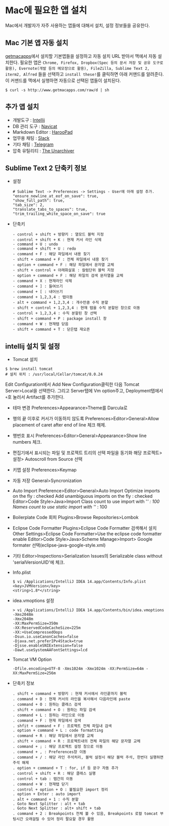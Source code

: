 Mac에 필요한 앱 설치
======================
Mac에서 개발자가 자주 사용하는 앱들에 대해서 설치, 설정 정보들을 공유한다.

Mac 기본 앱 자동 설치
---------------
[getmacapps][getmacapps]에서 설치할 기본앱들을 설정하고 자동 설치 URL 받아서 맥에서 자동 설치한다. 필요한 앱은 `Chrome, Firefox, Dropbox(Spec 등의 문서 저장 및 공유 도구로 활용), Evernote(개발 등의 메모장으로 활용), FileZilla, Sublime Text 2, iterm2, Alfred` 들을 선택하고 `install these!`를 클릭하면 아래 커맨드를 알려준다. 이 커맨드를 맥에서 실행하면 자동으로 선택된 앱들이 설치된다.
```
$ curl -s http://www.getmacapps.com/raw/d | sh
```

추가 앱 설치
---------------
- 개발도구 : [Intellij](https://www.jetbrains.com/idea/)
- DB 관리 도구 : [Navicat](http://www.navicat.com/)
- Markdown Editor : [HarooPad](http://pad.haroopress.com/user.html)
- 업무용 채팅 : [Slack](https://slack.com/apps)
- 기타 채팅 : [Telegram](https://www.telegram.org/)
- 압축 유틸리티 : [The Unarchiver](https://itunes.apple.com/en/app/the-unarchiver/id425424353?mt=12)

Sublime Text 2 단축키 정보
---------------
- 설정
	```
    # Sublime Text -> Preferences -> Settings - User에 아래 설정 추가.
    "ensure_newline_at_eof_on_save": true,
    "show_full_path": true,
    "tab_size": 2,
    "translate_tabs_to_spaces": true,
    "trim_trailing_white_space_on_save": true
    ```

- 단축키
    ```
    - control + shift + 방향키 : 열모드 블럭 지정
    - control + shift + K : 현재 커서 라인 삭제
    - command + U : undo
    - command + shift + U : redo
    - command + F : 해당 파일에서 내용 찾기
    - shift + command + F : 전체 파일에서 내용 찾기
    - option + command + F : 해당 파일에서 문자열 교체
    - shift + control + 아래화살표 : 칼럼단위 블럭 지정
    - option + command + F : 해당 파일의 검색 문자열을 교체
    - command + X : 현재라인 삭제
    - command + ] : 들여쓰기
    - command + [ : 내어쓰기
    - command + 1,2,3,4 : 탭이동
    - alt + command + 1,2,3,4 : 개수만큼 수직 분할
    - shift + control + 1,2,3,4 : 현재 탭을 수직 분할된 창으로 이동
    - control + 1,2,3,4 : 수직 분할된 창 선택
    - shift + command + P : package install 창
    - command + W : 현재탭 닫음
    - shift + command + T : 닫은탭 재오픈
    ```

intellij 설치 및 설정
---------------
- Tomcat 설치
```
$ brew install tomcat
# 설치 위치 : /usr/local/Cellar/tomcat/8.0.24
```
Edit Configuration에서 Add New Configuration클릭한 다음 Tomcat Server>Local을 선택한다. 그리고 Server탭에 Vm option주고, Deployment탭에서 `+`호 눌러서 Artifact를 추가한다.

- 테마 변경
  Preferences>Appearance>Theme를 Darcula로

- 행의 끝 이후로 커서가 이동하지 않도록
 Preferences>Editor>General>Allow placement of caret after end of line 체크 해제.

- 행번호 표시
 Preferences>Editor>General>Appearance>Show line numbers 체크.

- 편집기에서 표시되는 파일 및 프로젝트 트리의 선택 파일을 동기화
 해당 프로젝트>설정> Autoscroll from Source 선택

- 키맵 설정
 Preferences>Keymap

- 자동 저장
 General>Syncronization

- Auto Import
Preference>Editor>General>Auto Import
Optimize imports on the fly : checked
Add unambiguous imports on the fly : checked
Editor>Code Style>Java>Import
Class count to use import with '*' : 100
Names count to use static import with '*' : 100

- Boilerplate Code 회피
 Plugins>Browse Repositories>Lombok

- Eclipse Code Formatter
 Plugins>Eclipse Code Formatter 검색해서 설치
 Other Settings>Eclipse Code Formatter>Use the eclipse code formatter enable
 Editor>Code Style>Java>Scheme Manage>Import> Google formater 선택(eclipse-java-google-style.xml)

- 기타
 Editor>Inspections>Serialization Issues의 Serializable class without 'serialVersionUID'에 체크.

- Info.plist
    ```
    $ vi /Applications/IntelliJ IDEA 14.app/Contents/Info.plist
    <key>JVMVersion</key>
    <string>1.8*</string>
    ```

- idea.vmoptions 설정
    ```
    > vi /Applications/IntelliJ IDEA 14.app/Contents/bin/idea.vmoptions
    -Xms2048m
    -Xmx2048m
    -XX:MaxPermSize=350m
    -XX:ReservedCodeCacheSize=225m
    -XX:+UseCompressedOops
    -Dsun.io.useCanonCaches=false
    -Djava.net.preferIPv4Stack=true
    -Djsse.enableSNIExtension=false
    -Dawt.useSystemAAFontSettings=lcd
    ```

- Tomcat VM Option
    ```
    -Dfile.encoding=UTF-8 -Xms1024m -Xmx1024m -XX:PermSize=64m -XX:MaxPermSize=256m
    ```

- 단축키 정보
    ```
    . shift + command + 방향키 : 현재 커서에서 라인끝까지 블럭
    . command + D : 현재 커서의 라인을 복사해서 다음라인에 paste
    . command + O : 원하는 클래스 검색
    . shift + command + O : 원하는 파일 검색
    . command + L : 원하는 라인으로 이동
    . command + F : 현재 파일에서 검색
    . shfit + command + F : 프로젝트 전체 파일내 검색
    . option + command + L : code formatting
    . command + R : 해당 파일에서 문자열 교체
    . shift + command + R : 프로젝트내의 전체 파일의 해당 문자열 교체
    . command + ; : 해당 프로젝트 설정 창으로 이동
    . command + , : Preferences창 이동
    . command + / : 해당 라인 주석처리, 블럭 설정시 해당 블럭 주석, 한번더 실행하면 주석 해제
    . option + command + T : for, if 등 문구 자동 추가
    . control + shift + R : 해당 클래스 실행
    . control + tab : 탭간의 이동
    . command + W : 현재탭 닫기
    . control + option + O : 불필요한 import 정리
    . option + Enter : auto import
    . alt + command + 1 : 수직 분할
    . Goto Next Splitter : alt + tab
    . Goto Next Splitter : alt+ shift + tab
    . command + 2 : Breakpoints 전체 볼 수 있음, Breakpoints 로컬 tomcat 부팅시간 오래걸릴 수 있어 정리 팔요할 경우 활용
    ```

[getmacapps]: http://www.getmacapps.com

